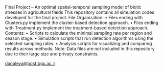 Final Project – An optimal spatial-temporal sampling model of biotic stresses in agricultural fields
This repository contains all simulation codes developed for the final project.
File Organization:
	•	Files ending with Clusters.py implement the cluster-based detection 		approach.
	•	Files ending with Treatment.py implement the treatment-based detection 		approach.
Contents:
	•	Scripts to calculate the minimal sampling rate per region and season 		stage.
	•	Simulation scripts that run detection algorithms using the selected 		sampling rates.
	•	Analysis scripts for visualizing and comparing results across methods.
Note: Data files are not included in this repository due to their large size and privacy constraints.

danaleva@post.bgu.ac.il
